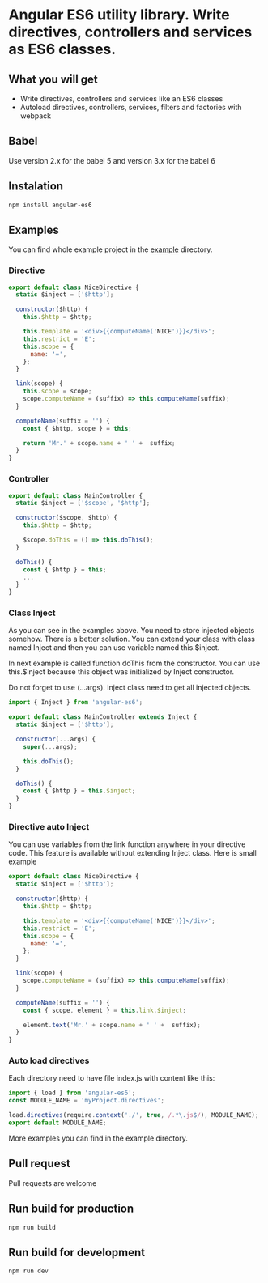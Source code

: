 # Angular ES6 utility library. Write directives, controllers and services as ES6 classes.

## What you will get

 - Write directives, controllers and services like an ES6 classes
 - Autoload directives, controllers, services, filters and factories with webpack

## Babel

Use version 2.x for the babel 5 and version 3.x for the babel 6

## Instalation

```sh
npm install angular-es6
```

## Examples

You can find whole example project in the [example](https://github.com/seeden/angular-es6/tree/master/example) directory.

### Directive

```js
export default class NiceDirective {
  static $inject = ['$http'];

  constructor($http) {
    this.$http = $http;

    this.template = '<div>{{computeName('NICE')}}</div>';
    this.restrict = 'E';
    this.scope = {
      name: '=',
    };
  }

  link(scope) {
    this.scope = scope;
    scope.computeName = (suffix) => this.computeName(suffix);
  }

  computeName(suffix = '') {
    const { $http, scope } = this;

    return 'Mr.' + scope.name + ' ' +  suffix;
  }
}

```


### Controller

```js
export default class MainController {
  static $inject = ['$scope', '$http'];

  constructor($scope, $http) {
    this.$http = $http;

    $scope.doThis = () => this.doThis();
  }

  doThis() {
    const { $http } = this;
    ...
  }
}

```

### Class Inject

As you can see in the examples above. You need to store injected objects somehow.
There is a better solution. You can extend your class with class named Inject and then you can use variable named this.$inject.

In next example is called function doThis from the constructor.
You can use this.$inject because this object was initialized by Inject constructor.

Do not forget to use (...args). Inject class need to get all injected objects.

```js
import { Inject } from 'angular-es6';

export default class MainController extends Inject {
  static $inject = ['$http'];

  constructor(...args) {
    super(...args);

    this.doThis();
  }

  doThis() {
    const { $http } = this.$inject;
  }
}

```

### Directive auto Inject

You can use variables from the link function anywhere in your directive code.
This feature is available without extending Inject class. Here is small example

```js
export default class NiceDirective {
  static $inject = ['$http'];

  constructor($http) {
    this.$http = $http;

    this.template = '<div>{{computeName('NICE')}}</div>';
    this.restrict = 'E';
    this.scope = {
      name: '=',
    };
  }

  link(scope) {
    scope.computeName = (suffix) => this.computeName(suffix);
  }

  computeName(suffix = '') {
    const { scope, element } = this.link.$inject;

    element.text('Mr.' + scope.name + ' ' +  suffix);
  }
}

```


### Auto load directives

Each directory need to have file index.js with content like this:

```js
import { load } from 'angular-es6';
const MODULE_NAME = 'myProject.directives';

load.directives(require.context('./', true, /.*\.js$/), MODULE_NAME);
export default MODULE_NAME;
```


More examples you can find in the example directory.



## Pull request

Pull requests are welcome


## Run build for production

```sh
npm run build
```


## Run build for development

```sh
npm run dev
```
